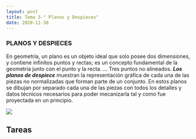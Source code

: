 ```yaml
---
layout: post
title: Tema 3-" Planos y Despieces"
date: 2020-11-30
---
```

### PLANOS Y DESPIECES

En geometría, un plano es un objeto ideal que solo posee dos dimensiones, y contiene infinitos puntos y rectas; es un concepto fundamental de la geometría junto con el punto y la recta. ... Tres puntos no alineados.
***Los planos de despiece*** muestran la representación gráfica de cada una de las piezas no normalizadas que forman parte de un conjunto. En estos planos se dibujan por separado cada una de las piezas con todos los detalles y datos técnicos necesarios para poder mecanizarla tal y como fue proyectada en un principio.

<img src="https://i.pinimg.com/736x/f0/71/89/f071891ce596a220e366b01a5f2a7422--powder-room-close-proximity.jpg">

## Tareas

